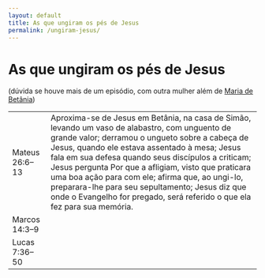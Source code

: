 ```yaml
---
layout: default
title: As que ungiram os pés de Jesus
permalink: /ungiram-jesus/
---
```


# As que ungiram os pés de Jesus
(dúvida se houve mais de um episódio, com outra mulher além de [Maria de Betânia](./maria-de-betania))

|    |     |
|:---|:---|
|  Mateus 26:6–13  |  Aproxima-se de Jesus em Betânia, na casa de Simão, levando um vaso de alabastro, com unguento de grande valor; derramou o ungueto sobre a cabeça de Jesus, quando ele estava assentado à mesa; Jesus fala em sua defesa quando seus discípulos a criticam; Jesus pergunta Por que a afligiam, visto que praticara uma boa ação para com ele; afirma que, ao ungi-lo, preparara-lhe para seu sepultamento; Jesus diz que onde o Evangelho for pregado, será referido o que ela fez para sua memória.  |
|  Marcos 14:3–9  |     |
|  Lucas 7:36–50  |     |
